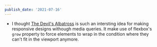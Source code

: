 ```yaml
---
publish_date: '2021-07-16'
---
```


- I thought [The Devil's Albatross](https://9elements.com/blog/the-devils-albatros-an-algorithmic-layout-technique/) is such an intersting idea for making responsive designs withough media queries. It make use of flexbox's `grow` property to force elements to wrap in the condition where they can't fit in the viewport anymore.
